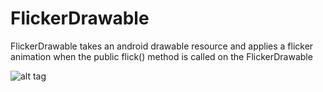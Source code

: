 # FlickerDrawable
FlickerDrawable takes an android drawable resource and applies a flicker animation when the public flick() method is called on the FlickerDrawable



![alt tag](https://github.com/ckesho/FlickerDrawable/animatedgif.gif)